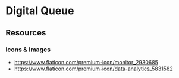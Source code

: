 # Digital Queue


## Resources

### Icons & Images
- https://www.flaticon.com/premium-icon/monitor_2930685
- https://www.flaticon.com/premium-icon/data-analytics_5831582